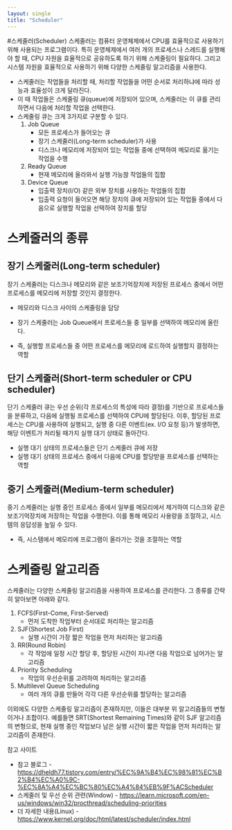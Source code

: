 ```yaml
---
layout: single
title: "Scheduler"
---
```


#스케줄러(Scheduler)
스케줄러는 컴퓨터 운영체제에서 CPU를 효율적으로 사용하기 위해 사용되는 프로그램이다. 특히 운영체제에서 여러 개의 프로세스나 스레드를 실행해야 할 때, CPU 자원을 효율적으로 공유하도록 하기 위해 스케줄링이 필요하다. 그리고 시스템 자원을 효율적으로 사용하기 위해 다양한 스케줄링 알고리즘을 사용한다.
* 스케줄러는 작업들을 처리할 때, 처리할 작업들을 어떤 순서로 처리하냐에 따라 성능과 효율성이 크게 달라진다.
* 이 때 작업들은 스케줄링 큐(queue)에 저장되어 있으며, 스케줄러는 이 큐를 관리하면서 다음에 처리할 작업을 선택한다.
* 스케줄링 큐는 크게 3가지로 구분할 수 있다.
    1. Job Queue
        * 모든 프로세스가 들어오는 큐
        * 장기 스케줄러(Long-term scheduler)가 사용
        * 디스크나 메모리에 저장되어 있는 작업들 중에 선택하여 메모리로 옮기는 작업을 수행
    2. Ready Queue
        * 현재 메모리에 올라와서 실행 가능핞 작업들의 집합
    3. Device Queue
        * 입출력 장치(I/O) 같은 외부 장치를 사용하는 작업들의 집합
        * 입출력 요청이 들어오면 해당 장치의 큐에 저장되어 있는 작업들 중에서 다음으로 실행할 작업을 선택하여 장치를 할당

# 스케줄러의 종류

## 장기 스케줄러(Long-term scheduler)
장기 스케줄러는 디스크나 메모리와 같은 보조기억장치에 저장된 프로세스 중에서 어떤 프로세스를 메모리에 저장할 것인지 결정한다. 

* 메모리와 디스크 사이의 스케줄링을 담당
* 장기 스케줄러는 Job Queue에서 프로세스들 중 일부를 선택하여 메모리에 올린다.

* 즉, 실행할 프로세스들 중 어떤 프로세스를 메모리에 로드하여 실행할지 결정하는 역할

## 단기 스케줄러(Short-term scheduler or CPU scheduler)
단기 스케줄러 큐는 우선 순위(각 프로세스의 특성에 따라 결정)를 기반으로 프로세스들을 분류하고, 다음에 실행될 프로세스를 선택하여 CPU에 할당된다. 이후, 할당된 프로세스는 CPU를 사용하여 실행되고, 실행 중 다른 이벤트(ex. I/O 요청 등)가 발생하면, 해당 이벤트가 처리될 때가지 실행 대기 상태로 돌아간다.

* 실행 대기 상태의 프로세스들은 단기 스케줄러 큐에 저장
* 실행 대기 상태의 프로세스 중에서 다음에 CPU를 할당받을 프로세스를 선택하는 역할

## 중기 스케줄러(Medium-term scheduler)
중기 스케줄러는 실행 중인 프로세스 중에서 일부를 메모리에서 제거하여 디스크와 같은 보조기억장치에 저장하는 작업을 수행한다.
이를 통해 메모리 사용량을 조절하고, 시스템의 응답성을 높일 수 있다.

* 즉, 시스템에서 메모리에 프로그램이 올라가는 것을 조절하는 역할

# 스케줄링 알고리즘
스케줄러는 다양한 스케줄링 알고리즘을 사용하여 프로세스를 관리한다. 그 종류를 간략히 알아보면 아래와 같다.
1. FCFS(First-Come, First-Served)
    * 먼저 도착한 작업부터 순서대로 처리하는 알고리즘
2. SJF(Shortest Job First)
    * 실행 시간이 가장 짧은 작업을 먼저 처리하는 알고리즘
3. RR(Round Robin)
    * 각 작업에 일정 시간 할당 후, 할당된 시간이 지나면 다음 작업으로 넘어가는 알고리즘
4. Priority Scheduling
    * 작업의 우선순위를 고려하여 처리하는 알고리즘
5. Multilevel Queue Scheduling
    * 여러 개의 큐를 만들어 각각 다른 우선순위를 할당하는 알고리즘

이외에도 다양한 스케줄링 알고리즘이 존재하지만, 이들은 대부분 위 알고리즘들의 변형이거나 조합이다. 예를들면 SRT(Shortest Remaining Times)와 같이 SJF 알고리즘의 변형으로, 현재 실행 중인 작업보다 남은 실행 시간이 짧은 작업을 먼저 처리하는 알고리즘이 존재한다.

참고 사이트
* 참고 블로그 - https://dheldh77.tistory.com/entry/%EC%9A%B4%EC%98%81%EC%B2%B4%EC%A0%9C-%EC%8A%A4%EC%BC%80%EC%A4%84%EB%9F%ACScheduler
* 스케줄러 및 우선 순위 관련(Window) - https://learn.microsoft.com/en-us/windows/win32/procthread/scheduling-priorities
* 더 자세한 내용(Linux) - https://www.kernel.org/doc/html/latest/scheduler/index.html